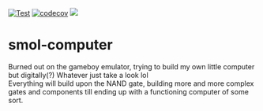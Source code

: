 [![Test](https://github.com/Zitronenjoghurt/smol-computer/actions/workflows/test.yaml/badge.svg)](https://github.com/Zitronenjoghurt/smol-computer/actions/workflows/test.yaml)
[![codecov](https://codecov.io/gh/Zitronenjoghurt/smol-computer/graph/badge.svg?token=UM6T22YO17)](https://codecov.io/gh/Zitronenjoghurt/smol-computer)
![](https://tokei.rs/b1/github/Zitronenjoghurt/smol-computer?category=code&type=Rust&logo=https://simpleicons.org/icons/rust.svg)

# smol-computer

Burned out on the gameboy emulator, trying to build my own little computer but digitally(?) Whatever just take a look
lol\
Everything will build upon the NAND gate, building more and more complex gates and components till ending up with a
functioning computer of some sort.